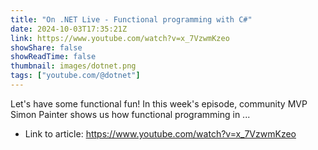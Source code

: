 ```yaml
---
title: "On .NET Live - Functional programming with C#"
date: 2024-10-03T17:35:21Z
link: https://www.youtube.com/watch?v=x_7VzwmKzeo
showShare: false
showReadTime: false
thumbnail: images/dotnet.png
tags: ["youtube.com/@dotnet"]
---
```

Let's have some functional fun! In this week's episode, community MVP Simon Painter shows us how functional programming in ...

- Link to article: https://www.youtube.com/watch?v=x_7VzwmKzeo